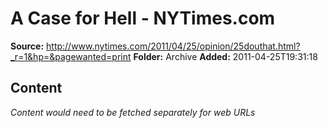 # A Case for Hell - NYTimes.com

**Source:** http://www.nytimes.com/2011/04/25/opinion/25douthat.html?_r=1&hp=&pagewanted=print
**Folder:** Archive
**Added:** 2011-04-25T19:31:18




## Content
*Content would need to be fetched separately for web URLs*
